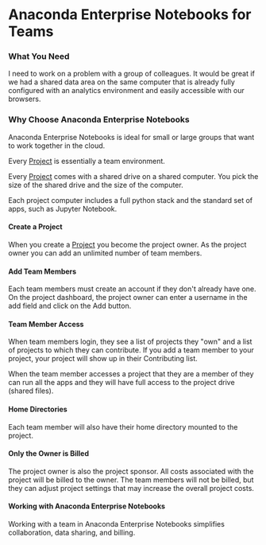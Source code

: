 # Anaconda Enterprise Notebooks for Teams

### What You Need

I need to work on a problem with a group of colleagues.  It would be great if we had a shared data area on the same computer that is already fully configured with an analytics environment and easily accessible with our browsers.

### Why Choose Anaconda Enterprise Notebooks

Anaconda Enterprise Notebooks is ideal for small or large groups that want to work together in the cloud.

Every [Project](projects.html) is essentially a team environment.

Every [Project](projects.html) comes with a shared drive on a shared computer.  You pick the size of the shared drive and the size of the computer.

Each project computer includes a full python stack and the standard set of apps, such as Jupyter Notebook.

#### Create a Project
When you create a [Project](projects.html) you become the project owner.  As the project owner you can add an unlimited number of team members.

#### Add Team Members
Each team members must create an account if they don't already have one.  On the project dashboard, the project owner can enter a username in the add field and click on the Add button.

#### Team Member Access
When team members login, they see a list of projects they "own" and a list of projects to which they can contribute. If you add a team member to your project, your project will show up in their Contributing list.

When the team member accesses a project that they are a member of they can run all the apps and they will have full access to the project drive (shared files).

#### Home Directories
Each team member will also have their home directory mounted to the project.

#### Only the Owner is Billed
The project owner is also the project sponsor.  All costs associated with the project will be billed to the owner.  The team members will not be billed, but they can adjust project settings that may increase the overall project costs.

#### Working with Anaconda Enterprise Notebooks
Working with a team in Anaconda Enterprise Notebooks simplifies collaboration, data sharing, and billing.
